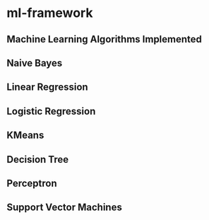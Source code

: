 # ml-framework
Machine Learning Algorithms Implemented
------------------------------------------
Naive Bayes
--
Linear Regression
--
Logistic Regression
--
KMeans
--
Decision Tree
--
Perceptron
--
Support Vector Machines
--
